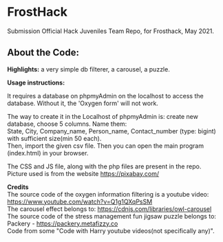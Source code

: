 # FrostHack
Submission Official Hack Juveniles Team Repo, for Frosthack, May 2021.

## About the Code:
**Highlights:** a very simple db filterer, a carousel, a puzzle.

**Usage instructions:**

It requires a database on phpmyAdmin on the localhost to access the database. Without it, the 'Oxygen form' will not work.

The way to create it in the Localhost of phpmyAdmin is: create new database, choose 5 columns. Name them:
<br />State, City, Company_name, Person_name, Contact_number (type: bigint) with sufficient size(min 50 each).
<br />Then, import the given csv file. Then you can open the main program (index.html) in your browser.

The CSS and JS file, along with the php files are present in the repo. 
<br />Picture used is from the website https://pixabay.com/

**Credits**<br />
The source code of the oxygen information filtering is a youtube video: https://www.youtube.com/watch?v=Q1g1QXqPsSM
<br />The carousel effect belongs to: https://cdnjs.com/libraries/owl-carousel
<br />The source code of the stress management fun jigsaw puzzle belongs to: Packery - https://packery.metafizzy.co
<br />Code from some "Code with Harry youtube videos(not specifically any)".
